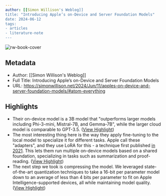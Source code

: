 ```yaml
---
author: [[Simon Willison's Weblog]]
title: "Introducing Apple’s on-Device and Server Foundation Models"
date: 2024-06-12
tags: 
- articles
- literature-note
---
```

![rw-book-cover](https://simonwillison.net/favicon.ico)

## Metadata
- Author: [[Simon Willison's Weblog]]
- Full Title: Introducing Apple’s on-Device and Server Foundation Models
- URL: https://simonwillison.net/2024/Jun/11/apples-on-device-and-server-foundation-models/#atom-everything

## Highlights
- Their on-device model is a 3B model that "outperforms larger models including Phi-3-mini, Mistral-7B, and Gemma-7B", while the larger cloud model is comparable to GPT-3.5. ([View Highlight](https://read.readwise.io/read/01j04ev9a3g59xtjqnt7wb72kp))
- The most interesting thing here is the way they apply fine-tuning to the local model to specialize it for different tasks. Apple call these "adapters", and they use LoRA for this - a technique first published [in 2021](https://arxiv.org/abs/2106.09685). This lets them run multiple on-device models based on a shared foundation, specializing in tasks such as summarization and proof-reading. ([View Highlight](https://read.readwise.io/read/01j04etgk18xzvwvxa7xwfm47k))
- The next step we took is compressing the model. We leveraged state-of-the-art quantization techniques to take a 16-bit per parameter model down to an average of less than 4 bits per parameter to fit on Apple Intelligence-supported devices, all while maintaining model quality. ([View Highlight](https://read.readwise.io/read/01j04ev01ft1kf448bv9vcztag))
